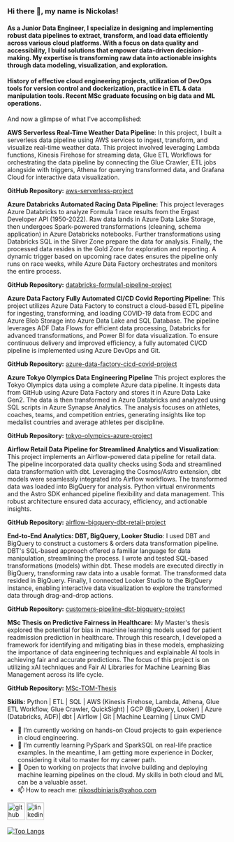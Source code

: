 ### Hi there 👋, my name is Nickolas!

#### As a Junior Data Engineer, I specialize in designing and implementing robust data pipelines to extract, transform, and load data efficiently across various cloud platforms. With a focus on data quality and accessibility, I build solutions that empower data-driven decision-making. My expertise is transforming raw data into actionable insights through data modeling, visualization, and exploration.

#### History of effective cloud engineering projects, utilization of DevOps tools for version control and dockerization, practice in ETL & data manipulation tools. Recent MSc graduate focusing on big data and ML operations.

And now a glimpse of what I've accomplished:

**AWS Serverless Real-Time Weather Data Pipeline**:
In this project, I built a serverless data pipeline using AWS services to ingest, transform, and visualize real-time weather data. This project involved leveraging Lambda functions, Kinesis Firehose for streaming data, Glue ETL Workflows for orchestrating the data pipeline by connecting the Glue Crawler, ETL jobs alongside with triggers, Athena for querying transformed data, and Grafana Cloud for interactive data visualization.

**GitHub Repository:** [aws-serverless-project](https://github.com/NickolasB98/aws-serverless-project)  

**Azure Databricks Automated Racing Data Pipeline:**
This project leverages Azure Databricks to analyze Formula 1 race results from the Ergast Developer API (1950-2022). Raw data lands in Azure Data Lake Storage, then undergoes Spark-powered transformations (cleaning, schema application) in Azure Databricks notebooks. Further transformations using Databricks SQL in the Silver Zone prepare the data for analysis. Finally, the processed data resides in the Gold Zone for exploration and reporting. A dynamic trigger based on upcoming race dates ensures the pipeline only runs on race weeks, while Azure Data Factory orchestrates and monitors the entire process.

**GitHub Repository:** [databricks-formula1-pipeline-project](https://github.com/NickolasB98/databricks-formula1-pipeline-project)

**Azure Data Factory Fully Automated CI/CD Covid Reporting Pipeline:**
This project utilizes Azure Data Factory to construct a cloud-based ETL pipeline for ingesting, transforming, and loading COVID-19 data from ECDC and Azure Blob Storage into Azure Data Lake and SQL Database. The pipeline leverages ADF Data Flows for efficient data processing, Databricks for advanced transformations, and Power BI for data visualization. To ensure continuous delivery and improved efficiency, a fully automated CI/CD pipeline is implemented using Azure DevOps and Git.

**GitHub Repository:** [azure-data-factory-cicd-covid-project](https://github.com/NickolasB98/azure-data-factory-cicd-covid-project)

**Azure Tokyo Olympics Data Engineering Pipeline**
This project explores the Tokyo Olympics data using a complete Azure data pipeline. It ingests data from GitHub using Azure Data Factory and stores it in Azure Data Lake Gen2. The data is then transformed in Azure Databricks and analyzed using SQL scripts in Azure Synapse Analytics. The analysis focuses on athletes, coaches, teams, and competition entries, generating insights like top medalist countries and average athletes per discipline.

**GitHub Repository:** [tokyo-olympics-azure-project](https://github.com/NickolasB98/tokyo-olympics-azure-project)

**Airflow Retail Data Pipeline for Streamlined Analytics and Visualization**: 
This project implements an Airflow-powered data pipeline for retail data. The pipeline incorporated data quality checks using Soda and streamlined data transformation with dbt. Leveraging the Cosmos/Astro extension, dbt models were seamlessly integrated into Airflow workflows. The transformed data was loaded into BigQuery for analysis. Python virtual environments and the Astro SDK enhanced pipeline flexibility and data management. This robust architecture ensured data accuracy, efficiency, and actionable insights.

**GitHub Repository:** [airflow-bigquery-dbt-retail-project](https://github.com/NickolasB98/airflow-bigquery-dbt-retail-project) 

**End-to-End Analytics: DBT, BigQuery, Looker Studio**: 
I used DBT and BigQuery to construct a customers & orders data transformation pipeline. DBT's SQL-based approach offered a familiar language for data manipulation, streamlining the process. I wrote and tested SQL-based transformations (models) within dbt. These models are executed directly in BigQuery, transforming raw data into a usable format. The transformed data resided in BigQuery. Finally, I connected Looker Studio to the BigQuery instance, enabling interactive data visualization to explore the transformed data through drag-and-drop actions.

**GitHub Repository:** [customers-pipeline-dbt-bigquery-project](https://github.com/NickolasB98/customers-pipeline-dbt-bigquery-project)

**MSc Thesis on Predictive Fairness in Healthcare:** My Master's thesis explored the potential for bias in machine learning models used for patient readmission prediction in healthcare. Through this research, I developed a framework for identifying and mitigating bias in these models, emphasizing the importance of data engineering techniques and explainable AI tools in achieving fair and accurate predictions. The focus of this project is on utilizing xAI techniques and Fair AI Libraries for Machine Learning Bias Management across its life cycle.

**GitHub Repository:** [MSc-TOM-Thesis](https://github.com/NickolasB98/MSc-TOM-Thesis) 

**Skills:** 
Python | ETL | SQL | AWS (Kinesis Firehose, Lambda, Athena, Glue ETL Workflow, Glue Crawler, QuickSight) | GCP (BigQuery, Looker) | Azure (Databricks, ADF)| dbt | Airflow | Git | Machine Learning | Linux CMD

- 🔭 I’m currently working on hands-on Cloud projects to gain experience in cloud engineering. 
- 🌱 I’m currently learning PySpark and SparkSQL on real-life practice examples. In the meantime, I am getting more experience in Docker, considering it vital to master for my career path. 
- 💬 Open to working on projects that involve building and deploying machine learning pipelines on the cloud. My skills in both cloud and ML can be a valuable asset. 
- 📫 How to reach me: nikosdbiniaris@yahoo.com 


[<img src='https://cdn.jsdelivr.net/npm/simple-icons@3.0.1/icons/github.svg' alt='github' height='40'>](https://github.com/NickolasB98)  [<img src='https://cdn.jsdelivr.net/npm/simple-icons@3.0.1/icons/linkedin.svg' alt='linkedin' height='40'>](https://www.linkedin.com/in/nikolaos-biniaris-589517187/)  

[![Top Langs](https://github-readme-stats.vercel.app/api/top-langs/?username=NickolasB98)](https://github.com/anuraghazra/github-readme-stats)

